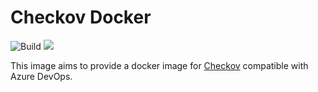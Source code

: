 # Checkov Docker

![Build](https://github.com/pomverte/checkov-docker/workflows/Build/badge.svg)
![](https://img.shields.io/badge/Checkov-1.0.512-blue)

This image aims to provide a docker image for [Checkov](https://github.com/bridgecrewio/checkov/) compatible with Azure DevOps.
